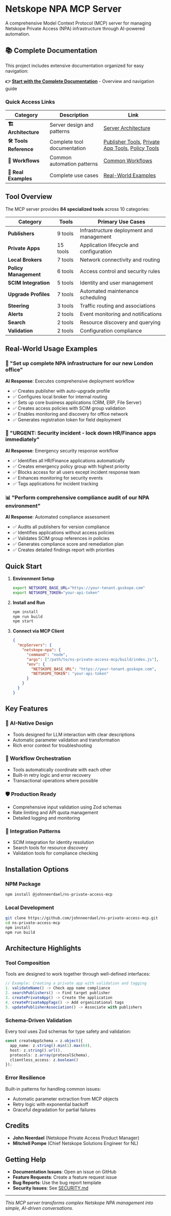 # Netskope NPA MCP Server

A comprehensive Model Context Protocol (MCP) server for managing Netskope Private Access (NPA) infrastructure through AI-powered automation.

## 📚 Complete Documentation

This project includes extensive documentation organized for easy navigation:

**👉 [Start with the Complete Documentation](./docs/README.md)** - Overview and navigation guide

### Quick Access Links

| Category | Description | Link |
|----------|-------------|------|
| **🏗️ Architecture** | Server design and patterns | [Server Architecture](./docs/architecture/server-architecture.md) |
| **🛠️ Tools Reference** | Complete tool documentation | [Publisher Tools](./docs/tools/publisher-tools.md), [Private App Tools](./docs/tools/private-app-tools.md), [Policy Tools](./docs/tools/policy-tools.md) |
| **🔄 Workflows** | Common automation patterns | [Common Workflows](./docs/workflows/common-workflows.md) |
| **💼 Real Examples** | Complete use cases | [Real-World Examples](./docs/examples/real-world-examples.md) |

## Tool Overview

The MCP server provides **84 specialized tools** across 10 categories:

| Category | Tools | Primary Use Cases |
|----------|-------|------------------|
| **Publishers** | 9 tools | Infrastructure deployment and management |
| **Private Apps** | 15 tools | Application lifecycle and configuration |
| **Local Brokers** | 7 tools | Network connectivity and routing |
| **Policy Management** | 6 tools | Access control and security rules |
| **SCIM Integration** | 5 tools | Identity and user management |
| **Upgrade Profiles** | 7 tools | Automated maintenance scheduling |
| **Steering** | 3 tools | Traffic routing and associations |
| **Alerts** | 2 tools | Event monitoring and notifications |
| **Search** | 2 tools | Resource discovery and querying |
| **Validation** | 2 tools | Configuration compliance |

## Real-World Usage Examples

### 🏢 "Set up complete NPA infrastructure for our new London office"
**AI Response**: Executes comprehensive deployment workflow
- ✅ Creates publisher with auto-upgrade profile
- ✅ Configures local broker for internal routing  
- ✅ Sets up core business applications (CRM, ERP, File Server)
- ✅ Creates access policies with SCIM group validation
- ✅ Enables monitoring and discovery for office network
- ✅ Generates registration token for field deployment

### 🚨 "URGENT: Security incident - lock down HR/Finance apps immediately"
**AI Response**: Emergency security response workflow
- ✅ Identifies all HR/Finance applications automatically
- ✅ Creates emergency policy group with highest priority
- ✅ Blocks access for all users except incident response team
- ✅ Enhances monitoring for security events
- ✅ Tags applications for incident tracking

### 📊 "Perform comprehensive compliance audit of our NPA environment"
**AI Response**: Automated compliance assessment
- ✅ Audits all publishers for version compliance
- ✅ Identifies applications without access policies
- ✅ Validates SCIM group references in policies
- ✅ Generates compliance score and remediation plan
- ✅ Creates detailed findings report with priorities

## Quick Start

1. **Environment Setup**
   ```bash
   export NETSKOPE_BASE_URL="https://your-tenant.goskope.com"
   export NETSKOPE_TOKEN="your-api-token"
   ```

2. **Install and Run**
   ```bash
   npm install
   npm run build
   npm start
   ```

3. **Connect via MCP Client**
   ```json
   {
     "mcpServers": {
       "netskope-npa": {
         "command": "node",
         "args": ["/path/to/ns-private-access-mcp/build/index.js"],
         "env": {
           "NETSKOPE_BASE_URL": "https://your-tenant.goskope.com",
           "NETSKOPE_TOKEN": "your-api-token"
         }
       }
     }
   }
   ```

## Key Features

### 🤖 AI-Native Design
- Tools designed for LLM interaction with clear descriptions
- Automatic parameter validation and transformation
- Rich error context for troubleshooting

### 🔄 Workflow Orchestration
- Tools automatically coordinate with each other
- Built-in retry logic and error recovery
- Transactional operations where possible

### 🛡️ Production Ready
- Comprehensive input validation using Zod schemas
- Rate limiting and API quota management
- Detailed logging and monitoring

### 🔗 Integration Patterns
- SCIM integration for identity resolution
- Search tools for resource discovery
- Validation tools for compliance checking

## Installation Options

### NPM Package
```bash
npm install @johnneerdael/ns-private-access-mcp
```

### Local Development
```bash
git clone https://github.com/johnneerdael/ns-private-access-mcp.git
cd ns-private-access-mcp
npm install
npm run build
```

## Architecture Highlights

### Tool Composition
Tools are designed to work together through well-defined interfaces:

```typescript
// Example: Creating a private app with validation and tagging
1. validateName() -> Check app name compliance
2. searchPublishers() -> Find target publisher
3. createPrivateApp() -> Create the application  
4. createPrivateAppTags() -> Add organizational tags
5. updatePublisherAssociation() -> Associate with publishers
```

### Schema-Driven Validation
Every tool uses Zod schemas for type safety and validation:

```typescript
const createAppSchema = z.object({
  app_name: z.string().min(1).max(64),
  host: z.string().url(),
  protocols: z.array(protocolSchema),
  clientless_access: z.boolean()
});
```

### Error Resilience
Built-in patterns for handling common issues:
- Automatic parameter extraction from MCP objects
- Retry logic with exponential backoff
- Graceful degradation for partial failures

## Credits

- **John Neerdael** (Netskope Private Access Product Manager)  
- **Mitchell Pompe** (Chief Netskope Solutions Engineer for NL)

## Getting Help

- **Documentation Issues**: Open an issue on GitHub
- **Feature Requests**: Create a feature request issue
- **Bug Reports**: Use the bug report template
- **Security Issues**: See [SECURITY.md](./docs/SECURITY.md)

---

*This MCP server transforms complex Netskope NPA management into simple, AI-driven conversations.*
